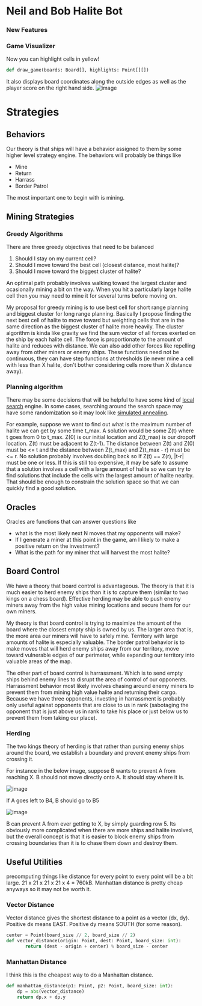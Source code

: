 # Neil and Bob Halite Bot

### New Features
### Game Visualizer
Now you can highlight cells in yellow!
```python
def draw_game(boards: Board[], highlights: Point[][])
```
It also displays board coordinates along the outside edges as well as the player score on the right hand side.
![image](https://user-images.githubusercontent.com/2446659/88866668-fd391200-d1d0-11ea-89ef-832ca3be28c2.png)


# Strategies

## Behaviors
Our theory is that ships will have a behavior assigned to them by some higher level strategy engine. The behaviors will probably be things like

* Mine
* Return
* Harrass
* Border Patrol

The most important one to begin with is mining.

## Mining Strategies

### Greedy Algorithms

There are three greedy objectives that need to be balanced

1. Should I stay on my current cell?
2. Should I move toward the best cell (closest distance, most halite)?
3. Should I move toward the biggest cluster of halite?

An optimal path probably involves walking toward the largest cluster and ocasionally mining a bit on the way. When you hit a particularly large halite cell then you may need to mine it for several turns before moving on.

My proposal for greedy mining is to use best cell for short range planning and biggest cluster for long range planning. Basically I propose finding the next best cell of halite to move toward but weighting cells that are in the same direction as the biggest cluster of halite more heavily. The cluster algorithm is kinda like gravity we find the sum vector of all forces exerted on the ship by each halite cell. The force is proportionate to the amount of halite and reduces with distance. We can also add other forces like repelling away from other miners or enemy ships. These functions need not be continuous, they can have step functions at thresholds (ie never mine a cell with less than X halite, don't bother considering cells more than X distance away).

### Planning algorithm

There may be some decisions that will be helpful to have some kind of [local search](https://en.wikipedia.org/wiki/Local_search_(optimization)) engine. In some cases, searching around the search space may have some randomization so it may look like [simulated annealing](https://en.wikipedia.org/wiki/Simulated_annealing).

For example, suppose we want to find out what is the maximum number of halite we can get by some time t_max. A solution would be some Z(t) where t goes from 0 to t_max. Z(0) is our initial location and Z(t_max) is our dropoff location. Z(t) must be adjacent to Z(t-1). The distance between Z(t) and Z(0) must be <= t and the distance between Z(t_max) and Z(t_max - r) must be <= r. No solution probably involves doubling back so If Z(t) == Z(r), |t-r| must be one or less. If this is still too expensive, it may be safe to assume that a solution involves a cell with a large amount of halite so we can try to find solutions that include the cells with the largest amount of halite nearby. That should be enough to constrain the solution space so that we can quickly find a good solution.

## Oracles
Oracles are functions that can answer questions like

* what is the most likely next N moves that my opponents will make?
* If I generate a miner at this point in the game, am I likely to make a positive return on the investment?
* What is the path for my miner that will harvest the most halite?

## Board Control

We have a theory that board control is advantageous. The theory is that it is much easier to herd enemy ships than it is to capture them (similar to two kings on a chess board). Effective herding may be able to push enemy miners away from the high value mining locations and secure them for our own miners.

My theory is that board control is trying to maximize the amount of the board where the closest empty ship is owned by us. The larger area that is, the more area our miners will have to safely mine. Territory with large amounts of halite is especially valuable. The border patrol behavior is to make moves that will herd enemy ships away from our territory, move toward vulnerable edges of our perimeter, while expanding our territory into valuable areas of the map.

The other part of board control is harrassment. Which is to send empty ships behind enemy lines to disrupt the area of control of our opponents. Harrassment behavior most likely involves chasing around enemy miners to prevent them from mining high value halite and returning their cargo. Because we have three opponents, investing in harrassment is probably only useful against opponents that are close to us in rank (sabotaging the opponent that is just above us in rank to take his place or just below us to prevent them from taking our place). 

### Herding

The two kings theory of herding is that rather than pursing enemy ships around the board, we establish a boundary and prevent enemy ships from crossing it. 

For instance in the below image, suppose B wants to prevent A from reaching X. B should not move directly onto A. It should stay where it is. 

![image](https://user-images.githubusercontent.com/2446659/88663039-83097000-d0a0-11ea-8c47-a15e45951ea0.png)

If A goes left to B4, B should go to B5

![image](https://user-images.githubusercontent.com/2446659/88663348-180c6900-d0a1-11ea-83cc-a23dcde4b9d3.png)

B can prevent A from ever getting to X, by simply guarding row 5. Its obviously more complicated when there are more ships and halite involved, but the overall concept is that it is easier to block enemy ships from crossing boundaries than it is to chase them down and destroy them.

## Useful Utilities

precomputing things like distance for every point to every point will be a bit large. 21 x 21 x 21 x 21 x 4 = 760kB. Manhattan distance is pretty cheap anyways so it may not be worth it.

### Vector Distance
Vector distance gives the shortest distance to a point as a vector (dx, dy). Positive dx means EAST. Positive dy means SOUTH (for some reason). 
```python
center = Point(board_size // 2, board_size // 2)
def vector_distance(origin: Point, dest: Point, board_size: int):
       return (dest - origin + center) % board_size - center
```
### Manhattan Distance
I think this is the cheapest way to do a Manhattan distance.
```python
def manhattan_distance(p1: Point, p2: Point, board_size: int):
    dp = abs(vector_distance)
    return dp.x + dp.y
```
